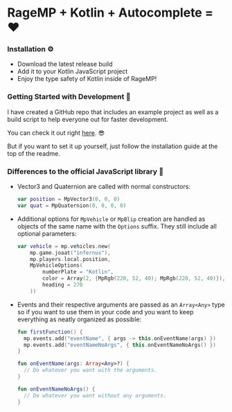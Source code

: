 # RageMP + Kotlin + Autocomplete = ❤
### Installation ⚙

- Download the latest release build
- Add it to your Kotlin JavaScript project
- Enjoy the type safety of Kotlin inside of RageMP!

### Getting Started with Development 🔰
I have created a GitHub repo that includes an example project as
well as a build script to help everyone out for faster development.

You can check it out right [here](https://github.com/LucasRitter/RageMP-Kotlin-Example). 😎

But if you want to set it up yourself, just follow the installation
guide at the top of the readme.

### Differences to the official JavaScript library 🤔
- Vector3 and Quaternion are called with normal constructors:
    ```kotlin
    var position = MpVector3(0, 0, 0)
    var quat = MpQuaternion(0, 0, 0, 0)
    ```
- Additional options for `MpVehicle` or `MpBlip` creation are
  handled as objects of the same name with the `Options` suffix.
  They still include all optional parameters:
    ```kotlin
    var vehicle = mp.vehicles.new(
        mp.game.joaat("infernus"),
        mp.players.local.position,
        MpVehicleOptions(
            numberPlate = "Kotlin",
            color = Array(2, {MpRgb(220, 52, 40); MpRgb(220, 52, 40)}),
            heading = 270
        ))
    ```
- Events and their respective arguments are passed as an `Array<Any>` type
  so if you want to use them in your code and you want to keep everything
  as neatly organized as possible:
    ```kotlin
    fun firstFunction() {
      mp.events.add("eventName", { args -> this.onEventName(args) })
      mp.events.add("eventNameNoArgs", { this.onEventNameNoArgs() })
    }
    
    fun onEventName(args: Array<Any>?) {
      // Do whatever you want with the arguments.
    }
    
    fun onEventNameNoArgs() {
      // Do whatever you want without any arguments.
    }
    ```

